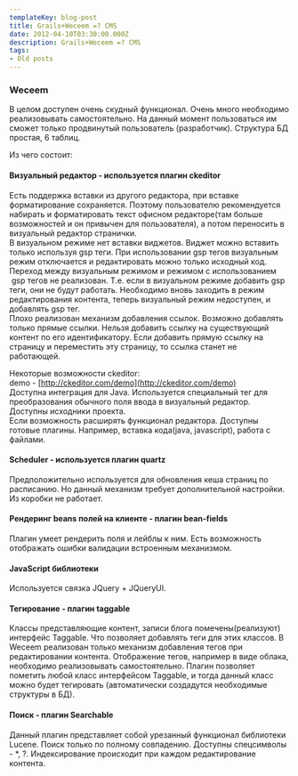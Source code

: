 ```yaml
---
templateKey: blog-post
title: Grails+Weceem =? CMS
date: 2012-04-10T03:30:00.000Z
description: Grails+Weceem =? CMS
tags:
- Old posts
---
```


### Weceem

В целом доступен очень скудный функционал. Очень много необходимо реализовывать самостоятельно. На данный момент пользоваться им сможет только продвинутый пользователь (разработчик). Структура БД простая, 6 таблиц. 

  

Из чего состоит:  

#### **Визуальный редактор \- используется плагин ckeditor**

Есть поддержка вставки из другого редактора, при вставке форматирование сохраняется. Поэтому пользователю рекомендуется набирать и форматировать текст офисном редакторе(там больше возможностей и он привычен для пользователя), а потом переносить в визуальный редактор странички.  
В визуальном режиме нет вставки виджетов. Виджет можно вставить только используя gsp теги. При использовании gsp тегов визуальным режим отключается и редактировать можно только исходный код. Переход между визуальным режимом и режимом с использованием  gsp тегов не реализован. Т.е. если в визуальном режиме добавить gsp теги, они не будут работать. Необходимо вновь заходить в режим редактирования контента, теперь визуальный режим недоступен, и добавлять gsp тег.  
Плохо реализован механизм добавления ссылок. Возможно добавлять только прямые ссылки. Нельзя добавить ссылку на существующий контент по его идентификатору. Если добавить прямую ссылку на страницу и переместить эту страницу, то ссылка станет не работающей.  
  
Некоторые возможности ckeditor:  
demo - [http://ckeditor.com/demo](http://ckeditor.com/demo)  
Доступна интеграция для Java. Используется специальный тег для преобразования обычного поля ввода в визуальный редактор.  
Доступны исходники проекта.  
Если возможность расширять функционал редактора. Доступны готовые плагины. Например, вставка кода(java, javascript), работа с файлами.  
  

#### **Scheduler - используется плагин quartz**

Предположительно используется для обновления кеша страниц по расписанию. Но данный механизм требует дополнительной настройки. Из коробки не работает.  

#### **Рендеринг beans полей на клиенте - плагин bean-fields**

Плагин умеет рендерить поля и лейблы к ним. Есть возможность отображать ошибки валидации встроенным механизмом.  

#### JavaScript библиотеки

Используется связка JQuery + JQueryUI.

#### Тегирование \- плагин taggable

Классы представляющие контент, записи блога помечены(реализуют) интерфейс Taggable. Что позволяет добавлять теги для этих классов. В Weceem реализован только механизм добавления тегов при редактировании контента. Отображение тегов, например в виде облака, необходимо реализовывать самостоятельно. Плагин позволяет пометить любой класс интерфейсом Taggable, и тогда данный класс можно будет тегировать (автоматически создадутся необходимые структуры в БД). 

#### Поиск \- плагин Searchable

Данный плагин представляет собой урезанный функционал библиотеки Lucene. Поиск только по полному совпадению. Доступны спецсимволы - *, ?. Индексирование происходит при каждом редактирование контента.